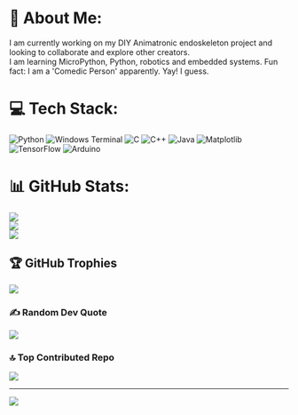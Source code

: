 # 💫 About Me:
I am currently working on my DIY Animatronic endoskeleton project and looking to collaborate and explore other creators.<br>I am learning MicroPython, Python, robotics and embedded systems.
Fun fact: I am a 'Comedic Person' apparently. Yay! I guess.


# 💻 Tech Stack:
![Python](https://img.shields.io/badge/python-3670A0?style=for-the-badge&logo=python&logoColor=ffdd54) ![Windows Terminal](https://img.shields.io/badge/Windows%20Terminal-%234D4D4D.svg?style=for-the-badge&logo=windows-terminal&logoColor=white) ![C](https://img.shields.io/badge/c-%2300599C.svg?style=for-the-badge&logo=c&logoColor=white) ![C++](https://img.shields.io/badge/c++-%2300599C.svg?style=for-the-badge&logo=c%2B%2B&logoColor=white) ![Java](https://img.shields.io/badge/java-%23ED8B00.svg?style=for-the-badge&logo=openjdk&logoColor=white) ![Matplotlib](https://img.shields.io/badge/Matplotlib-%23ffffff.svg?style=for-the-badge&logo=Matplotlib&logoColor=black) ![TensorFlow](https://img.shields.io/badge/TensorFlow-%23FF6F00.svg?style=for-the-badge&logo=TensorFlow&logoColor=white) ![Arduino](https://img.shields.io/badge/-Arduino-00979D?style=for-the-badge&logo=Arduino&logoColor=white)
# 📊 GitHub Stats:
![](https://github-readme-stats.vercel.app/api?username=urnormalcoderbb&theme=dark&hide_border=false&include_all_commits=false&count_private=false)<br/>
![](https://nirzak-streak-stats.vercel.app/?user=urnormalcoderbb&theme=dark&hide_border=false)<br/>
![](https://github-readme-stats.vercel.app/api/top-langs/?username=urnormalcoderbb&theme=dark&hide_border=false&include_all_commits=false&count_private=false&layout=compact)

## 🏆 GitHub Trophies
![](https://github-profile-trophy.vercel.app/?username=urnormalcoderbb&theme=radical&no-frame=false&no-bg=false&margin-w=4)

### ✍️ Random Dev Quote
![](https://quotes-github-readme.vercel.app/api?type=horizontal&theme=radical)

### 🔝 Top Contributed Repo
![](https://github-contributor-stats.vercel.app/api?username=urnormalcoderbb&limit=5&theme=dark&combine_all_yearly_contributions=true)

---
[![](https://visitcount.itsvg.in/api?id=urnormalcoderbb&icon=0&color=0)](https://visitcount.itsvg.in)

<!-- Proudly created with GPRM ( https://gprm.itsvg.in ) -->
